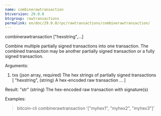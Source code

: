 ```yaml
---
name: combinerawtransaction
btcversion: 29.0.0
btcgroup: rawtransactions
permalink: en/doc/29.0.0/rpc/rawtransactions/combinerawtransaction/
---
```


combinerawtransaction ["hexstring",...]

Combine multiple partially signed transactions into one transaction.
The combined transaction may be another partially signed transaction or a 
fully signed transaction.

Arguments:
1. txs                 (json array, required) The hex strings of partially signed transactions
     [
       "hexstring",    (string) A hex-encoded raw transaction
       ...
     ]

Result:
"str"    (string) The hex-encoded raw transaction with signature(s)

Examples:
> bitcoin-cli combinerawtransaction '["myhex1", "myhex2", "myhex3"]'


